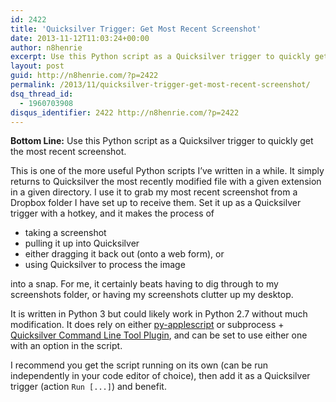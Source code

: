 ```yaml
---
id: 2422
title: 'Quicksilver Trigger: Get Most Recent Screenshot'
date: 2013-11-12T11:03:24+00:00
author: n8henrie
excerpt: Use this Python script as a Quicksilver trigger to quickly get the most recent screenshot.
layout: post
guid: http://n8henrie.com/?p=2422
permalink: /2013/11/quicksilver-trigger-get-most-recent-screenshot/
dsq_thread_id:
  - 1960703908
disqus_identifier: 2422 http://n8henrie.com/?p=2422
---
```

**Bottom Line:** Use this Python script as a Quicksilver trigger to quickly get the most recent screenshot.<!--more-->

This is one of the more useful Python scripts I’ve written in a while. It simply returns to Quicksilver the most recently modified file with a given extension in a given directory. I use it to grab my most recent screenshot from a Dropbox folder I have set up to receive them. Set it up as a Quicksilver trigger with a hotkey, and it makes the process of

  * taking a screenshot
  * pulling it up into Quicksilver
  * either dragging it back out (onto a web form), or 
  * using Quicksilver to process the image

into a snap. For me, it certainly beats having to dig through to my screenshots folder, or having my screenshots clutter up my desktop.

It is written in Python 3 but could likely work in Python 2.7 without much modification. It does rely on either <a target="_blank" href="https://pypi.python.org/pypi/py-applescript/">py-applescript</a> or subprocess + <a target="_blank" href="http://qsapp.com/plugins.php">Quicksilver Command Line Tool Plugin</a>, and can be set to use either one with an option in the script.

I recommend you get the script running on its own (can be run independently in your code editor of choice), then add it as a Quicksilver trigger (action `Run [...]`) and benefit.